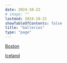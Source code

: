 ```yaml
---
date: 2024-10-22
# image: ""
lastmod: 2024-10-22
showTableOfContents: false
title: "Galleries"
type: "page"
---
```


[Boston](20241013-boston)

[Iceland](20241005-iceland)
